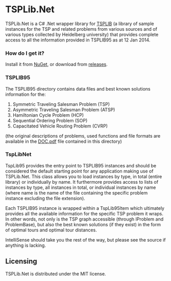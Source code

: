 TSPLib.Net
==========

TSPLib.Net is a C# .Net wrapper library for [TSPLIB](http://comopt.ifi.uni-heidelberg.de/software/TSPLIB95/) (a library of sample instances for the TSP and related problems from various sources and of various types collected by Heidelberg university) that provides complete access to all the information provided in TSPLIB95 as at 12 Jan 2014.

### How do I get it?

Install it from [NuGet](https://www.nuget.org/packages/TSPLib.Net/), or download from [releases](https://github.com/goblincoding/TSPLib.Net/releases).

### TSPLIB95

The TSPLIB95 directory contains data files and best known solutions information for the:

1.	Symmetric Traveling Salesman Problem (TSP)
2.	Asymmetric Traveling Salesman Problem (ATSP)
3.	Hamiltonian Cycle Problem (HCP)
4.	Sequential Ordering Problem (SOP)
5. 	Capacitated Vehicle Routing Problem (CVRP)

(the original descriptions of problems, used functions and file formats are available in the [DOC.pdf](https://github.com/goblincoding/TSPLib.Net/blob/master/TSPLIB95/DOC.pdf) file contained in this directory)

### TspLibNet

TspLib95 provides the entry point to TSPLIB95 instances and should be considered the default starting point for any application making use of TSPLib.Net.  This class allows you to load instances by type, in total (entire library) or individually by name.  It furthermore provides access to lists of instances by type, all instances in total, or individual instances by name (where name is the name of the file containing the specific problem instance excluding the file extension).

Each TSPLIB95 instance is wrapped within a TspLib95Item which ultimately provides all the available information for the specific TSP problem it wraps. In other words, not only is the TSP graph accessible (through IProblem and ProblemBase), but also the best known solutions (if they exist) in the form of optimal tours and optimal tour distances.

IntelliSense should take you the rest of the way, but please see the source if anything is lacking.

## Licensing

TSPLib.Net is distributed under the MIT license.